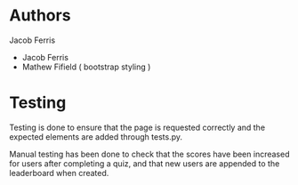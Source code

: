 # Authors
Jacob Ferris

 - Jacob Ferris
 - Mathew Fifield ( bootstrap styling )

# Testing

Testing is done to ensure that the page is requested correctly and the expected elements are added through tests.py.

Manual testing has been done to check that the scores have been increased for users after completing a quiz, and that new users are appended to the leaderboard when created.

